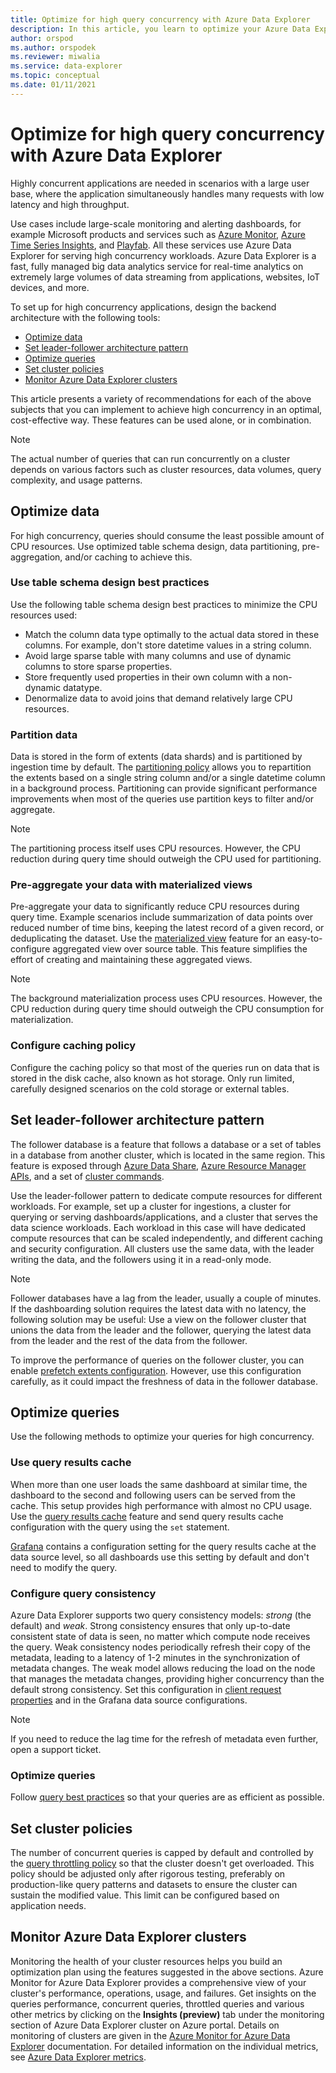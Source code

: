 ```yaml
---
title: Optimize for high query concurrency with Azure Data Explorer
description: In this article, you learn to optimize your Azure Data Explorer setup for high query concurrency.
author: orspod
ms.author: orspodek
ms.reviewer: miwalia
ms.service: data-explorer
ms.topic: conceptual
ms.date: 01/11/2021
---
```


# Optimize for high query concurrency with Azure Data Explorer

Highly concurrent applications are needed in scenarios with a large user base, where the application simultaneously handles many requests with low latency and high throughput. 

Use cases include large-scale monitoring and alerting dashboards, for example Microsoft products and services such as [Azure Monitor](https://azure.microsoft.com/en-au/services/monitor/), [Azure Time Series Insights](https://azure.microsoft.com/services/time-series-insights/), and [Playfab](https://playfab.com/). All these services use Azure Data Explorer for serving high concurrency workloads. Azure Data Explorer is a fast, fully managed big data analytics service for real-time analytics on extremely large volumes of data streaming from applications, websites, IoT devices, and more. 

To set up for high concurrency applications, design the backend architecture with the following tools:

* [Optimize data](#optimize-data)
* [Set leader-follower architecture pattern](#set-leader-follower-architecture-pattern)
* [Optimize queries](#optimize-queries)
* [Set cluster policies](#set-cluster-policies)
* [Monitor Azure Data Explorer clusters](#monitor-azure-data-explorer-clusters)

This article presents a variety of recommendations for each of the above subjects that you can implement to achieve high concurrency in an optimal, cost-effective way. These features can be used alone, or in combination.

> [!NOTE]
> The actual number of queries that can run concurrently on a cluster depends on various factors such as cluster resources, data volumes, query complexity, and usage patterns.

## Optimize data

For high concurrency, queries should consume the least possible amount of CPU resources. Use optimized table schema design, data partitioning, pre-aggregation, and/or caching to achieve this.

### Use table schema design best practices

Use the following table schema design best practices to minimize the CPU resources used:

* Match the column data type optimally to the actual data stored in these columns. For example, don't store datetime values in a string column.
* Avoid large sparse table with many columns and use of dynamic columns to store sparse properties.
* Store frequently used properties in their own column with a non-dynamic datatype.
* Denormalize data to avoid joins that demand relatively large CPU resources.

### Partition data

Data is stored in the form of extents (data shards) and is partitioned by ingestion time by default. The [partitioning policy](/kusto/management/partitioningpolicy.md) allows you to repartition the extents based on a single string column and/or a single datetime column in a background process. Partitioning can provide significant performance improvements when most of the queries use partition keys to filter and/or aggregate.

> [!NOTE]
> The partitioning process itself uses CPU resources. However, the CPU reduction during query time should outweigh the CPU used for partitioning.

### Pre-aggregate your data with materialized views

Pre-aggregate your data to significantly reduce CPU resources during query time. Example scenarios include summarization of data points over reduced number of time bins, keeping the latest record of a given record, or deduplicating the dataset. Use the [materialized view](/kusto/management/materialized-views/materialized-view-overview.md) feature for an easy-to-configure aggregated view over source table. This feature simplifies the effort of creating and maintaining these aggregated views.

> [!NOTE]
> The background materialization process uses CPU resources. However, the CPU reduction during query time should outweigh the CPU consumption for materialization.

### Configure caching policy

Configure the caching policy so that most of the queries run on data that is stored in the disk cache, also known as hot storage. Only run limited, carefully designed scenarios on the cold storage or external tables.

## Set leader-follower architecture pattern

The follower database is a feature that follows a database or a set of tables in a database from another cluster, which is located in the same region. This feature is exposed through [Azure Data Share](/azure/data-explorer/data-share), [Azure Resource Manager APIs](follower.md), and a set of [cluster commands](/kusto/management/cluster-follower.md). 

Use the leader-follower pattern to dedicate compute resources for different workloads. For example, set up a cluster for ingestions, a cluster for querying or serving dashboards/applications, and a cluster that serves the data science workloads. Each workload in this case will have dedicated compute resources that can be scaled independently, and different caching and security configuration. All clusters use the same data, with the leader writing the data, and the followers using it in a read-only mode.

> [!NOTE]
> Follower databases have a lag from the leader, usually a couple of minutes. If the dashboarding solution requires the latest data with no latency, the following solution may be useful: Use a view on the follower cluster that unions the data from the leader and the follower, querying the latest data from the leader and the rest of the data from the follower.

To improve the performance of queries on the follower cluster, you can enable [prefetch extents configuration](/kusto/management/cluster-follower.md#alter-follower-database-prefetch-extents). However, use this configuration carefully, as it could impact the freshness of data in the follower database.

## Optimize queries

Use the following methods to optimize your queries for high concurrency.

### Use query results cache

When more than one user loads the same dashboard at similar time, the dashboard to the second and following users can be served from the cache. This setup provides high performance with almost no CPU usage. Use the [query results cache](/kusto/query/query-results-cache.md) feature and send query results cache configuration with the query using the `set` statement.

[Grafana](/azure/data-explorer/grafana) contains a configuration setting for the query results cache at the data source level, so all dashboards use this setting by default and don't need to modify the query.

### Configure query consistency

Azure Data Explorer supports two query consistency models: *strong* (the default) and *weak*. Strong consistency ensures that only up-to-date consistent state of data is seen, no matter which compute node receives the query. Weak consistency nodes periodically refresh their copy of the metadata, leading to a latency of 1-2 minutes in the synchronization of metadata changes. The weak model allows reducing the load on the node that manages the metadata changes, providing higher concurrency than the default strong consistency. Set this configuration in [client request properties](kusto/api/netfx/request-properties.md) and in the Grafana data source configurations.

> [!NOTE]
> If you need to reduce the lag time for the refresh of metadata even further, open a support ticket.

### Optimize queries

Follow [query best practices](/kusto/query/best-practices.md) so that your queries are as efficient as possible.

## Set cluster policies

The number of concurrent queries is capped by default and controlled by the [query throttling policy](/kusto/management/query-throttling-policy.md) so that the cluster doesn't get overloaded. This policy should be adjusted only after rigorous testing, preferably on production-like query patterns and datasets to ensure the cluster can sustain the modified value. This limit can be configured based on application needs.

## Monitor Azure Data Explorer clusters

Monitoring the health of your cluster resources helps you build an optimization plan using the features suggested in the above sections. Azure Monitor for Azure Data Explorer provides a comprehensive view of your cluster's performance, operations, usage, and failures. Get insights on the queries performance, concurrent queries, throttled queries and various other metrics by clicking on the **Insights (preview)** tab under the monitoring section of Azure Data Explorer cluster on Azure portal. Details on monitoring of clusters are given in the [Azure Monitor for Azure Data Explorer](/azure/azure-monitor/insights/data-explorer?toc=/azure/data-explorer/toc.json&amp;bc=/azure/data-explorer/breadcrumb/toc.json) documentation. For detailed information on the individual metrics, see [Azure Data Explorer metrics](using-metrics.md#supported-azure-data-explorer-metrics).
